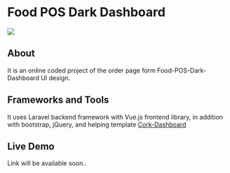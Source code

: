 # Food POS Dark Dashboard

<img src="https://s3-alpha.figma.com/hub/file/686420138/d8b7b795-7fd2-455f-8427-642e97b0e014-cover.png" />

## About

It is an online coded project of the order page form Food-POS-Dark-Dashboard UI design.

## Frameworks and Tools

It uses Laravel backend framework with Vue.js frontend library, in addition with bootstrap, jQuery, and helping template <a target="_blank" href="https://preview.themeforest.net/item/cork-responsive-admin-dashboard-template/full_screen_preview/25582188">Cork-Dashboard</a>

## Live Demo

Link will be available soon..
